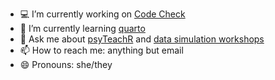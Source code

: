 - 💻 I’m currently working on [Code Check](https://github.com/code-check-club)
- 🌱 I’m currently learning [quarto](https://debruine.github.io/quarto_demo/)
- 💬 Ask me about [psyTeachR](https://github.com/PsyTeachR) and [data simulation workshops](https://debruine.github.io/data-sim-workshops/)
- 📫 How to reach me: anything but email
- 😄 Pronouns: she/they

